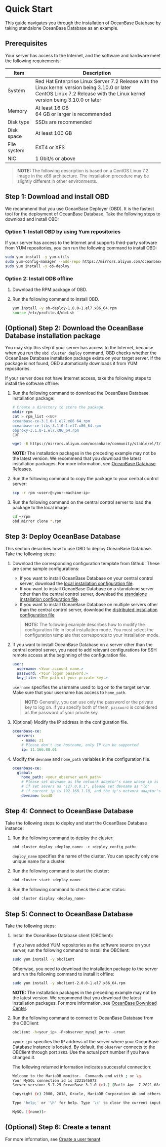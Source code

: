 # Quick Start

This guide navigates you through the installation of OceanBase Database by taking standalone OceanBase Database as an example.

## Prerequisites

Your server has access to the Internet, and the software and hardware meet the following requirements:

| Item | Description |
| ---- | --- |
| System | Red Hat Enterprise Linux Server 7.2 Release with the Linux kernel version being 3.10.0 or later<br /> CentOS Linux 7.2 Release with the Linux kernel version being 3.10.0 or later |
| Memory | At least 16 GB<br /> 64 GB or larger is recommended |
| Disk type | SSDs are recommended |
| Disk space | At least 100 GB |
| File system | EXT4 or XFS |
| NIC | 1 Gbit/s or above |

> **NOTE:** The following description is based on a CentOS Linux 7.2 image in the x86 architecture. The installation procedure may be slightly different in other environments.

## Step 1: Download and install OBD

We recommend that you use OceanBase Deployer (OBD). It is the fastest tool for the deployment of OceanBase Database. Take the following steps to download and install OBD:

### Option 1: Install OBD by using Yum repositories

If your server has access to the Internet and supports third-party software from YUM repositories, you can run the following command to install OBD:

```bash
sudo yum install -y yum-utils
sudo yum-config-manager --add-repo https://mirrors.aliyun.com/oceanbase/OceanBase.repo
sudo yum install -y ob-deploy
```

### Option 2: Install ODB offline

1. Download the RPM package of OBD.

2. Run the following command to install OBD.

   ```bash
   yum install -y ob-deploy-1.0.0-1.el7.x86_64.rpm
   source /etc/profile.d/obd.sh
   ```

## (Optional) Step 2: Download the OceanBase Database installation package

You may skip this step if your server has access to the Internet, because when you run the `obd cluster deploy` command, OBD checks whether the OceanBase Database installation package exists on your target server. If the package is not found, OBD automatically downloads it from YUM repositories.

If your server does not have Internet access, take the following steps to install the software offline:

1. Run the following command to download the OceanBase Database installation package:

   ```bash
   # Create a directory to store the package.
   mkdir rpm
   cat > rpm_list <<EOF
   oceanbase-ce-3.1.0-1.el7.x86_64.rpm
   oceanbase-ce-libs-3.1.0-1.el7.x86_64.rpm
   obproxy-3.1.0-1.el7.x86_64.rpm
   EOF

   wget -B https://mirrors.aliyun.com/oceanbase/community/stable/el/7/x86_64/ -i rpm_list -P rpm
   ```

   **NOTE:** The installation packages in the preceding example may not be the latest version. We recommend that you download the latest installation packages. For more information, see [OceanBase Database Releases](https://github.com/oceanbase/oceanbase/releases).

2. Run the following command to copy the package to your central control server:

   ```bash
   scp -r rpm <user>@<your-machine-ip>
   ```

3. Run the following command on the central control server to load the package to the local image:

   ```bash
   cd ~/rpm
   obd mirror clone *.rpm
   ```

## Step 3: Deploy OceanBase Database

This section describes how to use OBD to deploy OceanBase Database. Take the following steps:

1. Download the corresponding configuration template from Github. These are some sample configurations:

   - If you want to install OceanBase Database on your central control server, download the [local installation configuration file](https://github.com/oceanbase/obdeploy/blob/master/example/mini-local-example.yaml).
   - If you want to install OceanBase Database on a standalone server other than the central control server, download the [standalone installation configuration file](https://github.com/oceanbase/obdeploy/blob/master/example/mini-single-example.yaml).
   - If you want to install OceanBase Database on multiple servers other than the central control server, download the [distributed installation configuration file](https://github.com/oceanbase/obdeploy/blob/master/example/mini-distributed-example.yaml)
   > **NOTE:** The following example describes how to modify the configuration file in local installation mode. You must select the configuration template that corresponds to your installation mode.

2. If you want to install OceanBase Database on a server other than the central control server, you need to add relevant configurations for SSH remote access at the beginning of the configuration file.

   ```yaml
   user:
     username: <Your account name.>
     password: <Your logon password.>
     key_file: <The path of your private key.>
   ```

   `username` specifies the username used to log on to the target server. Make sure that your username has access to `home_path`.
   > **NOTE:** Generally, you can use only the password or the private key to log on. If you specify both of them, `password` is considered as the password of your private key.

3. (Optional) Modify the IP address in the configuration file.

   ```yaml
   oceanbase-ce:
     servers:
       - name: z1
       # Please don't use hostname, only IP can be supported
       ip: 11.166.80.01
   ```

4. Modify the `devname` and `home_path` variables in the configuration file.

   ```yaml
   oceanbase-ce:
     global:
       home_path: <your_observer_work_path>
       # Please set devname as the network adaptor's name whose ip is in the setting of severs.
       # if set severs as "127.0.0.1", please set devname as "lo"
       # if current ip is 192.168.1.10, and the ip's network adaptor'sname is "eth0", please use "eth0"
       devname: bond0
   ```

## Step 4: Connect to OceanBase Database

Take the following steps to deploy and start the OceanBase Database instance:

1. Run the following command to deploy the cluster:

   ```bash
   obd cluster deploy <deploy_name> -c <deploy_config_path>
   ```

   `deploy_name` specifies the name of the cluster. You can specify only one unique name for a cluster.

2. Run the following command to start the cluster:

   ```bash
   obd cluster start <deploy_name>
   ```

3. Run the following command to check the cluster status:

   ```bash
   obd cluster display <deploy_name>
   ```

## Step 5: Connect to OceanBase Database

Take the following steps:

1. Install the OceanBase Database client (OBClient):

   If you have added YUM repositories as the software source on your server, run the following command to install the OBClient:

   ```bash
   sudo yum install -y obclient
   ```

   Otherwise, you need to download the installation package to the server and run the following command to install it offline:

   ```bash
   sudo yum install -y obclient-2.0.0-1.el7.x86_64.rpm
   ```

   **NOTE:** The installation packages in the preceding example may not be the latest version. We recommend that you download the latest installation packages. For more information, see [OceanBase Download Center](https://github.com/oceanbase/oceanbase/releases).

2. Run the following command to connect to OceanBase Database from the OBClient:

   ```bash
   obclient -h<your_ip> -P<observer_mysql_port> -uroot
   ```

   `<your_ip>` specifies the IP address of the server where your OceanBase Database instance is located. By default, the `observer` connects to the OBClient through port `2883`. Use the actual port number if you have changed it.

   The following returned information indicates successful connection:

   ```bash
   Welcome to the MariaDB monitor.  Commands end with ; or \g.
   Your MySQL connection id is 3221546072
   Server version: 5.7.25 OceanBase 3.1.0 (r1-) (Built Apr  7 2021 08:14:49)

   Copyright (c) 2000, 2018, Oracle, MariaDB Corporation Ab and others.

   Type 'help;' or '\h' for help. Type '\c' to clear the current input statement.

   MySQL [(none)]>
   ```

## (Optional) Step 6: Create a tenant

For more information, see [Create a user tenant](https://open.oceanbase.com/docs/community/oceanbase-database/V3.1.0/create-a-user-tenant)
